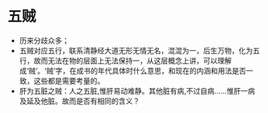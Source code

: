 # 五贼
* 历来分歧众多；
* 五贼对应五行，联系清静经大道无形无情无名，混混为一，后生万物，化为五行，故而无法在物的层面上无法保持一，从这层概念上讲，可以理解成‘贼’。‘贼’字，在成书的年代具体时什么意思，和现在的内涵和用法是否一致，这些都是需要考量的。
* 肝为五脏之贼：人之五脏,惟肝易动难静。其他脏有病,不过自病……惟肝一病及延及他脏。故而是否有相同的含义？